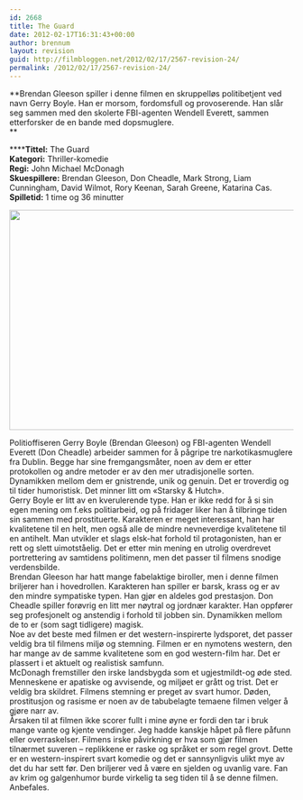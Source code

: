```yaml
---
id: 2668
title: The Guard
date: 2012-02-17T16:31:43+00:00
author: brennum
layout: revision
guid: http://filmbloggen.net/2012/02/17/2567-revision-24/
permalink: /2012/02/17/2567-revision-24/
---
```

**Brendan Gleeson spiller i denne filmen en skruppelløs politibetjent ved navn Gerry Boyle. Han er morsom, fordomsfull og provoserende. Han slår seg sammen med den skolerte FBI-agenten Wendell Everett, sammen etterforsker de en bande med dopsmuglere.  
** 

******Tittel:** The Guard  
**Kategori:** Thriller-komedie  
**Regi:** John Michael McDonagh  
**Skuespillere:** Brendan Gleeson, Don Cheadle, Mark Strong, Liam Cunningham, David Wilmot, Rory Keenan, Sarah Greene, Katarina Cas.  
**Spilletid:** 1 time og 36 minutter

<a href="http://filmbloggen.net/?attachment_id=2645" rel="attachment wp-att-2645"><img class="alignnone size-full wp-image-2645" src="http://filmbloggen.net/wp-content/uploads//2012/02/art-the-guard_20110826121150601209-420x0.jpg" alt="" width="541" height="391" /></a>

Politioffiseren Gerry Boyle (Brendan Gleeson) og FBI-agenten Wendell Everett (Don Cheadle) arbeider sammen for å pågripe tre narkotikasmuglere fra Dublin. Begge har sine fremgangsmåter, noen av dem er etter protokollen og andre metoder er av den mer utradisjonelle sorten. Dynamikken mellom dem er gnistrende, unik og genuin. Det er troverdig og til tider humoristisk. Det minner litt om &laquo;Starsky & Hutch&raquo;.  
Gerry Boyle er litt av en kverulerende type. Han er ikke redd for å si sin egen mening om f.eks politiarbeid, og på fridager liker han å tilbringe tiden sin sammen med prostituerte. Karakteren er meget interessant, han har kvalitetene til en helt, men også alle de mindre nevneverdige kvalitetene til en antihelt. Man utvikler et slags elsk-hat forhold til protagonisten, han er rett og slett uimotståelig. Det er etter min mening en utrolig overdrevet portrettering av samtidens politimenn, men det passer til filmens snodige verdensbilde.  
Brendan Gleeson har hatt mange fabelaktige biroller, men i denne filmen briljerer han i hovedrollen. Karakteren han spiller er barsk, krass og er av den mindre sympatiske typen. Han gjør en aldeles god prestasjon. Don Cheadle spiller forøvrig en litt mer nøytral og jordnær karakter. Han oppfører seg profesjonelt og anstendig i forhold til jobben sin. Dynamikken mellom de to er (som sagt tidligere) magisk.  
Noe av det beste med filmen er det western-inspirerte lydsporet, det passer veldig bra til filmens miljø og stemning. Filmen er en nymotens western, den har mange av de samme kvalitetene som en god western-film har. Det er plassert i et aktuelt og realistisk samfunn.  
McDonagh fremstiller den irske landsbygda som et ugjestmildt-og øde sted. Menneskene er apatiske og avvisende, og miljøet er grått og trist. Det er veldig bra skildret. Filmens stemning er preget av svart humor. Døden, prostitusjon og rasisme er noen av de tabubelagte temaene filmen velger å gjøre narr av.  
Årsaken til at filmen ikke scorer fullt i mine øyne er fordi den tar i bruk mange vante og kjente vendinger. Jeg hadde kanskje håpet på flere påfunn eller overraskelser. Filmens irske påvirkning er hva som gjør filmen tilnærmet suveren &#8211; replikkene er raske og språket er som regel grovt. Dette er en western-inspirert svart komedie og det er sannsynligvis ulikt mye av det du har sett før. Den briljerer ved å være en sjelden og uvanlig vare. Fan av krim og galgenhumor burde virkelig ta seg tiden til å se denne filmen. Anbefales.